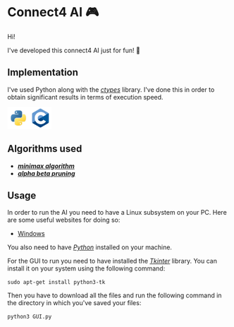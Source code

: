 # Connect4 AI 🎮

Hi!

I've developed this connect4 AI just for fun! 📀

## Implementation
I've used Python along with the *[ctypes](https://docs.python.org/3/library/ctypes.html)* library. I've done this in order to obtain significant results in terms of execution speed.

<img src="https://raw.githubusercontent.com/github/explore/main/topics/python/python.png" width="50" height="50"><img src="https://raw.githubusercontent.com/github/explore/main/topics/c/c.png" width="50" height="50">
## Algorithms used

- ***[minimax algorithm](https://en.wikipedia.org/wiki/Minimax)***
- ***[alpha beta pruning](https://en.wikipedia.org/wiki/Alpha%E2%80%93beta_pruning)***

##  Usage
In order to run the AI you need to have a Linux subsystem on your PC. Here are some useful websites for doing so:
- [Windows](https://learn.microsoft.com/en-us/windows/wsl/install)

You also need to have *[Python](https://wiki.python.org/moin/BeginnersGuide/Download)* installed on your machine.

For the GUI to run you need to have installed the *[Tkinter](https://docs.python.org/3/library/tkinter.html)* library. You can install it on your system using the following command:
```
sudo apt-get install python3-tk
```

Then you have to download all the files and run the following command in the directory in which you've saved your files:
```
python3 GUI.py
